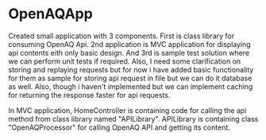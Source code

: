 # OpenAQApp
Created small application with 3 components. 
First is class library for consuming OpenAQ Api. 
2nd application is MVC application for displaying api contents eith only basic design. 
And 3rd is sample test solution where we can perform unit tests if required.
Also, I need some clarification on storing and replaying requests but for now i have added basic functionality for them as sample for storing api request in file but we can do it database as well.
Also, though i haven't implemented but we can implement caching for returning the response faster for api requests.

In MVC application, HomeController is containing code for calling the api method from class library named "APILibrary". 
APILibrary is containing class "OpenAQProcessor" for calling OpenAQ API and getting its content.
